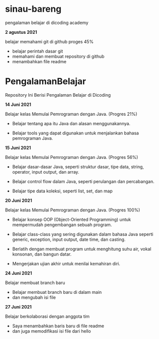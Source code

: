 # sinau-bareng
pengalaman belajar di dicoding academy

**2 agustus 2021**

belajar memahami git di github proges 45%
  * belajar perintah dasar git
  * memahami dan membuat repository di github
  * menambahkan file readme
   
# PengalamanBelajar

Repository Ini Berisi Pengalaman Belajar di Dicoding


**14 Juni 2021**  

Belajar kelas Memulai Pemrograman dengan Java. (Progres 21%)

  * Belajar tentang apa itu Java dan alasan menggunakannya.

  * Belajar tools yang dapat digunakan untuk menjalankan bahasa pemrograman Java.


**15 Juni 2021**  

Belajar kelas Memulai Pemrograman dengan Java. (Progres 56%)

  * Belajar dasar-dasar Java, seperti struktur dasar, tipe data, string, operator, input output, dan array.

  * Belajar control flow dalam Java, seperti perulangan dan percabangan.

  * Belajar tipe data koleksi, seperti list, set, dan map
  
 **20 Juni 2021**  

Belajar kelas Memulai Pemrograman dengan Java. (Progres 100%)

  * Belajar konsep OOP (Object-Oriented Programming) untuk mempermudah pengembangan sebuah program.

  * Belajar class-class yang sering digunakan dalam bahasa Java seperti generic, exception, input output, date time, dan casting. 

  * Berlatih dengan membuat program untuk menghitung suhu air, vokal konsonan, dan bangun datar. 

  * Mengerjakan ujian akhir untuk menilai kemahiran diri.

**24 Juni 2021**  

Belajar membuat branch baru
 * Belajar membuat branch baru di dalam main
 * dan mengubah isi file 

**27 Juni 2021**  

Belajar berkolaborasi dengan anggota tim
 * Saya menambahkan baris baru di file readme
 * dan juga memodifikasi isi file dari hello

